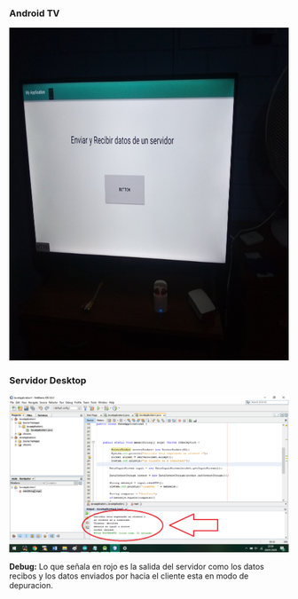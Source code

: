 ### Android TV

<img src="https://github.com/IDiegoUlises/servidor-y-cliente-en-java/blob/master/Imagenes/Android%20TV.jpg" width="1000" height="600" />



### Servidor Desktop

![alt text](https://github.com/IDiegoUlises/servidor-y-cliente-en-java/blob/master/Imagenes/Desktop.png)

**Debug:** Lo que señala en rojo es la salida del servidor como los datos recibos y los datos enviados por hacia el cliente esta en modo de depuracion.

